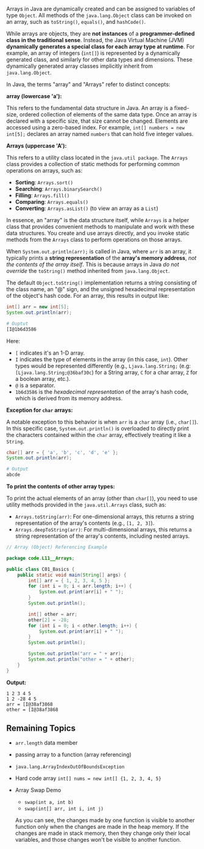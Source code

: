 Arrays in Java are dynamically created and can be assigned to variables of type `Object`. All methods of the `java.lang.Object` class can be invoked on an array, such as `toString()`, `equals()`, and `hashCode()`.

While arrays are objects, they are **not instances** of a **programmer-defined class in the traditional sense**. Instead, the Java Virtual Machine (JVM) **dynamically generates a special class for each array type at runtime**. For example, an array of integers (`int[]`) is represented by a dynamically generated class, and similarly for other data types and dimensions. These dynamically generated array classes implicitly inherit from `java.lang.Object`.

In Java, the terms "array" and "Arrays" refer to distinct concepts:

**array (lowercase 'a'):**

This refers to the fundamental data structure in Java. An array is a fixed-size, ordered collection of elements of the same data type. Once an array is declared with a specific size, that size cannot be changed. Elements are accessed using a zero-based index. For example, `int[] numbers = new int[5];` declares an array named `numbers` that can hold five integer values.

**Arrays (uppercase 'A'):**

This refers to a utility class located in the `java.util package`. The `Arrays` class provides a collection of static methods for performing common operations on arrays, such as:

- **Sorting**: `Arrays.sort()`
- **Searching**: `Arrays.binarySearch()`
- **Filling**: `Arrays.fill()`
- **Comparing**: `Arrays.equals()`
- **Converting**: `Arrays.asList()` (to view an array as a `List`)

In essence, an "array" is the data structure itself, while `Arrays` is a helper class that provides convenient methods to manipulate and work with these data structures. You create and use arrays directly, and you invoke static methods from the `Arrays` class to perform operations on those arrays.

<div class="page-break"></div>

When `System.out.println(arr);` is called in Java, where `arr` is an array, it typically prints a **string representation** of the **array's memory address**, *not the contents of the array itself*. This is because arrays in Java *do not override* the `toString()` method inherited from `java.lang.Object`.

The default `Object.toString()` implementation returns a string consisting of the class name, an "@" sign, and the unsigned hexadecimal representation of the object's hash code. For an array, this results in output like:

```java
int[] arr = new int[5];
System.out.println(arr);
```

```sh
# Ouptut
[I@1b6d3586
```

Here:

- `[` indicates it's an 1-D array.
- `I` indicates the type of elements in the array (in this case, `int`). Other types would be represented differently (e.g., `Ljava.lang.String;` (e.g: `[Ljava.lang.String;@36baf30c`) for a String array, `C` for a char array, `Z` for a boolean array, etc.).
- `@` is a separator.
- `1b6d3586` is the *hexadecimal representation* of the array's hash code, which is derived from its memory address.

**Exception for `char` arrays:**

A notable exception to this behavior is when `arr` is a `char` array (i.e., `char[]`). In this specific case, `System.out.println()` is overloaded to directly print the characters contained within the `char` array, effectively treating it like a `String`.

```java
char[] arr = { 'a', 'b', 'c', 'd', 'e' };
System.out.println(arr);
```

```sh
# Output
abcde
```

**To print the contents of other array types:**

To print the actual elements of an array (other than `char[]`), you need to use utility methods provided in the `java.util.Arrays` class, such as:

- `Arrays.toString(arr)`: For one-dimensional arrays, this returns a string representation of the array's contents (e.g., `[1, 2, 3]`).
- `Arrays.deepToString(arr)`: For multi-dimensional arrays, this returns a string representation of the array's contents, including nested arrays.

<div class="page-break"></div>

```java
// Array (Object) Referencing Example

package code.L11__Arrays;

public class C01_Basics {
    public static void main(String[] args) {
        int[] arr = { 1, 2, 3, 4, 5 };
        for (int i = 0; i < arr.length; i++) {
            System.out.print(arr[i] + " ");
        }
        System.out.println();

        int[] other = arr;
        other[2] = -28;
        for (int i = 0; i < other.length; i++) {
            System.out.print(arr[i] + " ");
        }
        System.out.println();

        System.out.println("arr = " + arr);
        System.out.println("other = " + other);
    }
}
```

**Output:**

```
1 2 3 4 5
1 2 -28 4 5        
arr = [I@38af3868  
other = [I@38af3868
```

<div class="page-break"></div>


## Remaining Topics

- `arr.length` data member
- passing array to a function (array referencing)
- `java.lang.ArrayIndexOutOfBoundsException`
- Hard code array `int[] nums = new int[] {1, 2, 3, 4, 5}`
- Array Swap Demo
    - `swap(int a, int b)`
    - `swap(int[] arr, int i, int j)`

    As you can see, the changes made by one function is visible to another function only when the changes are made in the heap memory. If the changes are made in stack memory, then they change only their local variables, and those changes won't be visible to another function.